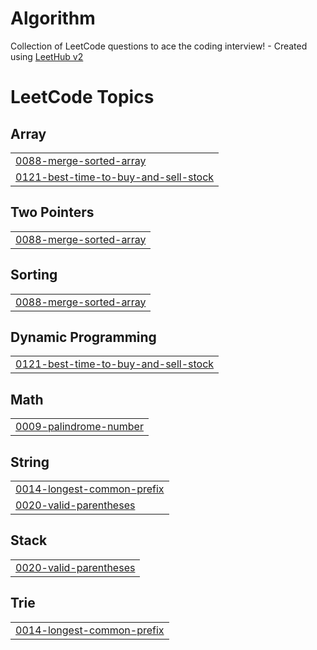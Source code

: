 # Algorithm
Collection of LeetCode questions to ace the coding interview! - Created using [LeetHub v2](https://github.com/arunbhardwaj/LeetHub-2.0)

<!---LeetCode Topics Start-->
# LeetCode Topics
## Array
|  |
| ------- |
| [0088-merge-sorted-array](https://github.com/hansun-hub/Algorithm/tree/master/0088-merge-sorted-array) |
| [0121-best-time-to-buy-and-sell-stock](https://github.com/hansun-hub/Algorithm/tree/master/0121-best-time-to-buy-and-sell-stock) |
## Two Pointers
|  |
| ------- |
| [0088-merge-sorted-array](https://github.com/hansun-hub/Algorithm/tree/master/0088-merge-sorted-array) |
## Sorting
|  |
| ------- |
| [0088-merge-sorted-array](https://github.com/hansun-hub/Algorithm/tree/master/0088-merge-sorted-array) |
## Dynamic Programming
|  |
| ------- |
| [0121-best-time-to-buy-and-sell-stock](https://github.com/hansun-hub/Algorithm/tree/master/0121-best-time-to-buy-and-sell-stock) |
## Math
|  |
| ------- |
| [0009-palindrome-number](https://github.com/hansun-hub/Algorithm/tree/master/0009-palindrome-number) |
## String
|  |
| ------- |
| [0014-longest-common-prefix](https://github.com/hansun-hub/Algorithm/tree/master/0014-longest-common-prefix) |
| [0020-valid-parentheses](https://github.com/hansun-hub/Algorithm/tree/master/0020-valid-parentheses) |
## Stack
|  |
| ------- |
| [0020-valid-parentheses](https://github.com/hansun-hub/Algorithm/tree/master/0020-valid-parentheses) |
## Trie
|  |
| ------- |
| [0014-longest-common-prefix](https://github.com/hansun-hub/Algorithm/tree/master/0014-longest-common-prefix) |
<!---LeetCode Topics End-->